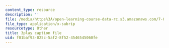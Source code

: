 ```yaml
---
content_type: resource
description: ''
file: /media/https%3A/open-learning-course-data-rc.s3.amazonaws.com/7-05-general-biochemistry-spring-2020/f01baf93025c5af28f524546545060fe_o1pSk-sgFCA.vtt
file_type: application/x-subrip
resourcetype: Other
title: 3play caption file
uid: f01baf93-025c-5af2-8f52-4546545060fe
---
```

